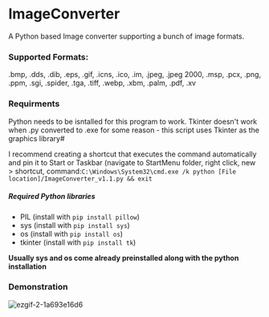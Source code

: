 # ImageConverter
A Python based Image converter supporting a bunch of image formats.
### Supported Formats:
.bmp, .dds, .dib, .eps, .gif, .icns, .ico, .im, .jpeg, .jpeg 2000, .msp, .pcx, .png, .ppm, .sgi, .spider, .tga, .tiff, .webp, .xbm, .palm, .pdf, .xv

### Requirments
Python needs to be isntalled for this program to work.
Tkinter doesn't work when .py converted to .exe for some reason - this script uses Tkinter as the graphics library#

I recommend creating a shortcut that executes the command automatically and pin it to Start or Taskbar (navigate to StartMenu folder, right click, new > shortcut, command:`C:\Windows\System32\cmd.exe /k python [File location]/ImageConverter_v1.1.py && exit`

##### Required Python libraries
- PIL (install with `pip install pillow`)
- sys (install with `pip install sys`)
- os (install with `pip install os`)
- tkinter (install with `pip install tk`)

**Usually sys and os come already preinstalled along with the python installation**

### Demonstration
![ezgif-2-1a693e16d6](https://user-images.githubusercontent.com/91549607/149475537-8841d8ba-4889-4c1d-a6f4-e27a8dfc3416.gif)
